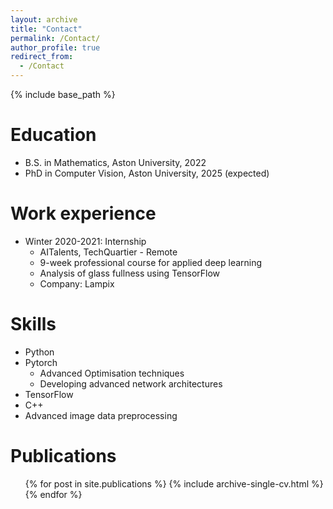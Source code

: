 ```yaml
---
layout: archive
title: "Contact"
permalink: /Contact/
author_profile: true
redirect_from:
  - /Contact
---
```


{% include base_path %}

Education
======
* B.S. in Mathematics, Aston University, 2022
* PhD in Computer Vision, Aston University, 2025 (expected)

Work experience
======
* Winter 2020-2021: Internship
  * AITalents, TechQuartier - Remote
  * 9-week professional course for applied deep learning
  * Analysis of glass fullness using TensorFlow 
  * Company: Lampix
  
Skills
======
* Python
* Pytorch
  * Advanced Optimisation techniques
  * Developing advanced network architectures
* TensorFlow
* C++
* Advanced image data preprocessing

Publications
======
  <ul>{% for post in site.publications %}
    {% include archive-single-cv.html %}
  {% endfor %}</ul>
  
